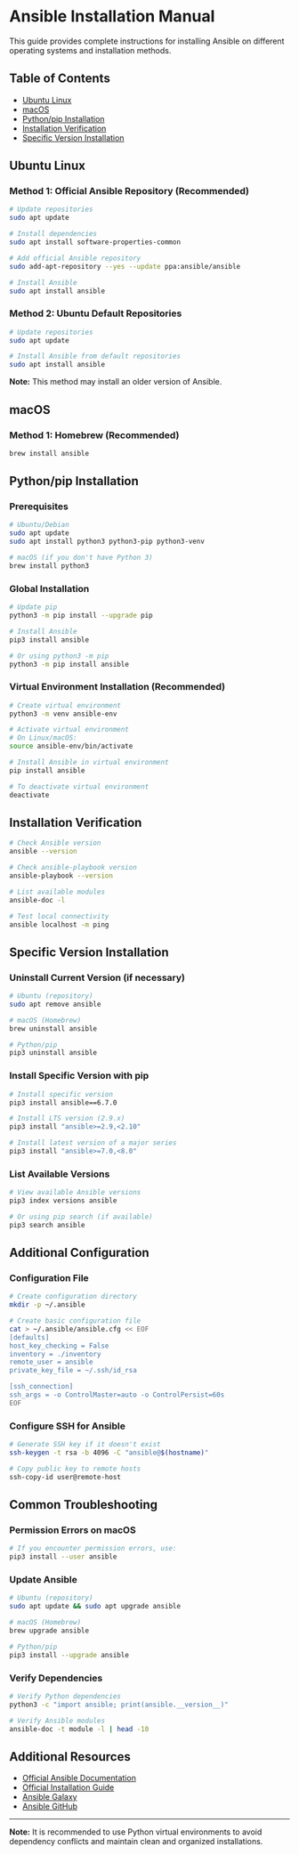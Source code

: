 # Ansible Installation Manual

This guide provides complete instructions for installing Ansible on different operating systems and installation methods.

## Table of Contents
- [Ubuntu Linux](#ubuntu-linux)
- [macOS](#macos)
- [Python/pip Installation](#pythonpip-installation)
- [Installation Verification](#installation-verification)
- [Specific Version Installation](#specific-version-installation)

## Ubuntu Linux

### Method 1: Official Ansible Repository (Recommended)

```bash
# Update repositories
sudo apt update

# Install dependencies
sudo apt install software-properties-common

# Add official Ansible repository
sudo add-apt-repository --yes --update ppa:ansible/ansible

# Install Ansible
sudo apt install ansible
```

### Method 2: Ubuntu Default Repositories

```bash
# Update repositories
sudo apt update

# Install Ansible from default repositories
sudo apt install ansible
```

**Note:** This method may install an older version of Ansible.

## macOS

### Method 1: Homebrew (Recommended)

```bash
brew install ansible
```

## Python/pip Installation

### Prerequisites

```bash
# Ubuntu/Debian
sudo apt update
sudo apt install python3 python3-pip python3-venv

# macOS (if you don't have Python 3)
brew install python3
```

### Global Installation

```bash
# Update pip
python3 -m pip install --upgrade pip

# Install Ansible
pip3 install ansible

# Or using python3 -m pip
python3 -m pip install ansible
```

### Virtual Environment Installation (Recommended)

```bash
# Create virtual environment
python3 -m venv ansible-env

# Activate virtual environment
# On Linux/macOS:
source ansible-env/bin/activate

# Install Ansible in virtual environment
pip install ansible

# To deactivate virtual environment
deactivate
```

## Installation Verification

```bash
# Check Ansible version
ansible --version

# Check ansible-playbook version
ansible-playbook --version

# List available modules
ansible-doc -l

# Test local connectivity
ansible localhost -m ping
```

## Specific Version Installation

### Uninstall Current Version (if necessary)

```bash
# Ubuntu (repository)
sudo apt remove ansible

# macOS (Homebrew)
brew uninstall ansible

# Python/pip
pip3 uninstall ansible
```

### Install Specific Version with pip

```bash
# Install specific version
pip3 install ansible==6.7.0

# Install LTS version (2.9.x)
pip3 install "ansible>=2.9,<2.10"

# Install latest version of a major series
pip3 install "ansible>=7.0,<8.0"
```

### List Available Versions

```bash
# View available Ansible versions
pip3 index versions ansible

# Or using pip search (if available)
pip3 search ansible
```

## Additional Configuration

### Configuration File

```bash
# Create configuration directory
mkdir -p ~/.ansible

# Create basic configuration file
cat > ~/.ansible/ansible.cfg << EOF
[defaults]
host_key_checking = False
inventory = ./inventory
remote_user = ansible
private_key_file = ~/.ssh/id_rsa

[ssh_connection]
ssh_args = -o ControlMaster=auto -o ControlPersist=60s
EOF
```

### Configure SSH for Ansible

```bash
# Generate SSH key if it doesn't exist
ssh-keygen -t rsa -b 4096 -C "ansible@$(hostname)"

# Copy public key to remote hosts
ssh-copy-id user@remote-host
```

## Common Troubleshooting

### Permission Errors on macOS

```bash
# If you encounter permission errors, use:
pip3 install --user ansible
```

### Update Ansible

```bash
# Ubuntu (repository)
sudo apt update && sudo apt upgrade ansible

# macOS (Homebrew)
brew upgrade ansible

# Python/pip
pip3 install --upgrade ansible
```

### Verify Dependencies

```bash
# Verify Python dependencies
python3 -c "import ansible; print(ansible.__version__)"

# Verify Ansible modules
ansible-doc -t module -l | head -10
```

## Additional Resources

- [Official Ansible Documentation](https://docs.ansible.com/)
- [Official Installation Guide](https://docs.ansible.com/ansible/latest/installation_guide/)
- [Ansible Galaxy](https://galaxy.ansible.com/)
- [Ansible GitHub](https://github.com/ansible/ansible)

---

**Note:** It is recommended to use Python virtual environments to avoid dependency conflicts and maintain clean and organized installations.
